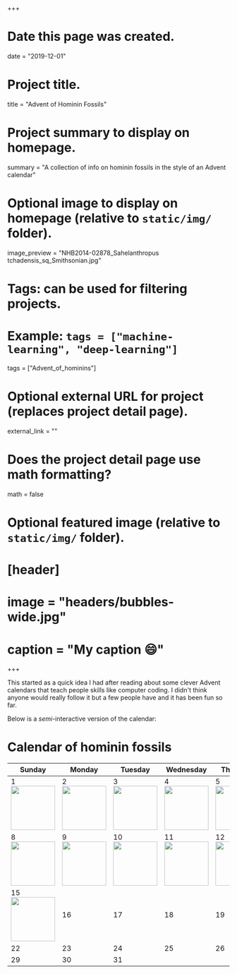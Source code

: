 +++
# Date this page was created.
date = "2019-12-01"

# Project title.
title = "Advent of Hominin Fossils"

# Project summary to display on homepage.
summary = "A collection of info on hominin fossils in the style of an Advent calendar"

# Optional image to display on homepage (relative to `static/img/` folder).
 image_preview = "NHB2014-02878_Sahelanthropus tchadensis_sq_Smithsonian.jpg"

# Tags: can be used for filtering projects.
# Example: `tags = ["machine-learning", "deep-learning"]`
tags = ["Advent_of_hominins"]

# Optional external URL for project (replaces project detail page).
external_link = ""

# Does the project detail page use math formatting?
math = false

# Optional featured image (relative to `static/img/` folder).
# [header]
# image = "headers/bubbles-wide.jpg"
# caption = "My caption :smile:"

+++

This started as a quick idea I had after reading about some clever Advent calendars that teach people skills like computer coding. I didn't think anyone would really follow it but a few people have and it has been fun so far. 

Below is a *semi*-interactive version of the calendar:






# Calendar of hominin fossils


| Sunday                                                                                                                                                                             | Monday                                                                                                                       | Tuesday                                                                                                                                    | Wednesday                                                                                                                                            | Thursday                                                                                                                                        | Friday | Saturday |
|------------------------------------------------------------------------------------------------------------------------------------------------------------------------------------|------------------------------------------------------------------------------------------------------------------------------|--------------------------------------------------------------------------------------------------------------------------------------------|------------------------------------------------------------------------------------------------------------------------------------------------------|-------------------------------------------------------------------------------------------------------------------------------------------------|--------|----------|
| 1    [<img src="/img/NHB2014-02878_Sahelanthropus tchadensis_sq_Smithsonian.jpg" width="100" height="100" />](https://marckissel.netlify.com/post/day1-sahelanthropus-tchadensis/) | 2   [<img src="/img/orrorin.PNG" width="100" height="100" />](https://marckissel.netlify.com/post/day2-orrorin-tugenensis/)  |  3  [<img src="/img/lothagam.PNG" width="100" height="100" />](https://marckissel.netlify.com/post/advent-of-hominins-day-three-lothagam)  |  4  [<img src="/img/MRD-Halie-Selassie_2019.PNG" width="100" height="100" />](https://marckissel.netlify.com/post/advent-of-hominins-day-four-mrd/)  |  5  [<img src="/img/lh_4_efossils.jpg" width="100" height="100" />](https://marckissel.netlify.com/post/advent-of-hominins-day-five-lh-four/)   | 6 [<img src="/img/Dikfoot.png" width="100" height="100" />](https://marckissel.netlify.com/post/advent-of-hominins-day-six-dik-1-1f/)     | 7  [<img src="/img/01TB-LUCY1-NYTIMES.jpg" width="100" height="100" />](https://marckissel.netlify.com/post/advent-of-hominins-day-seven-al-288/)      |
| 8 [<img src="/img/Cast_of_taung_child.jpg" width="100" height="100" />](https://marckissel.netlify.com/post/advent-of-hominins-day-eight-taung-child)                                                                                                                                                                                  | 9 [<img src="/img/Clarke_2019_fig_19.jpg" width="100" height="100" />](https://marckissel.netlify.com/post/advent-of-hominins-day-nine-stw-573)                                                                                                                            | 10  [<img src="/img/Asfaw_et_al.jpg" width="100" height="100" />](https://marckissel.netlify.com/post/advent-of-hominins-day-ten-ara-vp-12-130)                                                                                                                                       | 11  [<img src="/img/Villmoare_et_al_2015.jpg" width="100" height="100" />](https://marckissel.netlify.com/post/advent-of-hominins-day-eleven-ld-350-1)                                                                                                                                                 | 12 [<img src="/img/boisei_OH5_skull_CC_rt_3qtr_sq.jpg" width="100" height="100" />](https://marckissel.netlify.com/post/advent-of-hominins-day-twelve-oh-5)                                                                                                                                              | 13  [<img src="/img/1470_talkorigins.jpg" width="100" height="100" />](https://marckissel.netlify.com/post/advent-of-hominins-day-thirteen-knm-er-1470)      | 14 [<img src="/img/Knm_er_1813_fineartamerica.JPG" width="100" height="100" />](https://marckissel.netlify.com/post/advent-of-hominins-day-advent-of-hominins-day-fourteen-knm-er-1813/)       |
| 15   [<img src="/img/15k.jpg" width="100" height="100" />](https://marckissel.netlify.com/post/advent-of-hominins-day-fifteen-wt-15000//)                                                                                                                                                                               | 16                                                                                                                           | 17                                                                                                                                         | 18                                                                                                                                                   | 19                                                                                                                                              | 20     | 21       |
| 22                                                                                                                                                                                 | 23                                                                                                                           | 24                                                                                                                                         | 25                                                                                                                                                   | 26                                                                                                                                              | 27     | 28       |
| 29                                                                                                                                                                                 | 30                                                                                                                           | 31                                                                                                                                         |                                                                                                                                                      |                                                                                                                                                 |        |          |

